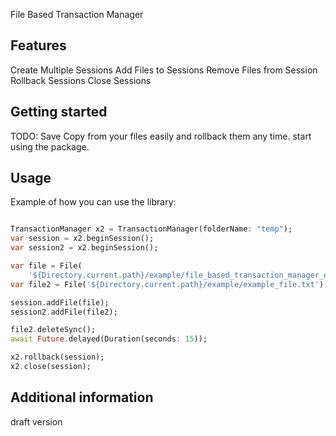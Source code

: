 File Based Transaction Manager

## Features

Create Multiple Sessions
Add Files to Sessions
Remove Files from Session
Rollback Sessions
Close Sessions


## Getting started

TODO: Save Copy from your files easily and rollback them any time.
start using the package.

## Usage

Example of how you can use the library:

```dart

TransactionManager x2 = TransactionManager(folderName: "temp");
var session = x2.beginSession();
var session2 = x2.beginSession();

var file = File(
    '${Directory.current.path}/example/file_based_transaction_manager_example.dart');
var file2 = File('${Directory.current.path}/example/example_file.txt');

session.addFile(file);
session2.addFile(file2);

file2.deleteSync();
await Future.delayed(Duration(seconds: 15));

x2.rollback(session);
x2.close(session);

```

## Additional information

draft version